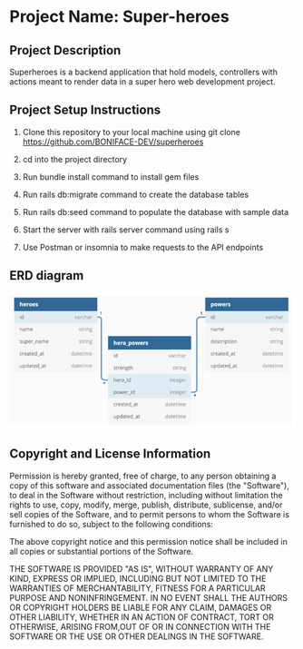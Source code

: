 # Project Name: Super-heroes
 

## Project Description

Superheroes is a backend application that hold models, controllers with actions meant to render data in a super hero web development project.

## Project Setup Instructions

1. Clone this repository to your local machine using git clone https://github.com/BONIFACE-DEV/superheroes

2. cd into the project directory

3. Run bundle install command to install gem files

4. Run rails db:migrate command to create the database tables

5. Run rails db:seed command to populate the database with sample data

6. Start the server with rails server command using rails s

7.  Use Postman or insomnia to make requests to the API endpoints

## ERD diagram
![alt text](/ERD.png)

    

##  Copyright and License Information

                            

Permission is hereby granted, free of charge, to any person obtaining a copy of this software and associated documentation files (the "Software"), to deal in the Software without restriction, including without limitation the rights to use, copy, modify, merge, publish, distribute, sublicense, and/or sell copies of the Software, and to permit persons to whom the Software is furnished to do so, subject to the following conditions:

The above copyright notice and this permission notice shall be included in all copies or substantial portions of the Software.

THE SOFTWARE IS PROVIDED "AS IS", WITHOUT WARRANTY OF ANY KIND, EXPRESS OR IMPLIED, INCLUDING BUT NOT LIMITED TO THE WARRANTIES OF MERCHANTABILITY, FITNESS FOR A PARTICULAR PURPOSE AND NONINFRINGEMENT. IN NO EVENT SHALL THE AUTHORS OR COPYRIGHT HOLDERS BE LIABLE FOR ANY CLAIM, DAMAGES OR OTHER LIABILITY, WHETHER IN AN ACTION OF CONTRACT, TORT OR OTHERWISE, ARISING FROM,OUT OF OR IN CONNECTION WITH THE SOFTWARE OR THE USE OR OTHER DEALINGS IN THE SOFTWARE.

